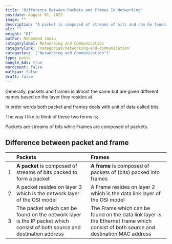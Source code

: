 ```yaml
---
title: "Difference Between Packets and Frames In Networking"
postdate: August 01, 2022
image: ""
description: "A packet is composed of streams of bits and can be found in the network layer while a frame is composed of packets of bits and can be found in the layer 2 which is the data link layer. "
alt: ""
weight: "61"
author: Mohammad Jamiu
categorylabel: Networking and Communication
categorylink: /categories/networking-and-communication
categories: '["Networking and Communication"]'
type: posts
Google_Ads: true
wordcount: false
mathjax: false
draft: false
---
```


Generally, packets and frames is almost the same but are given different names based on the layer they resides at.

In order words both packet and frames deals with unit of data called bits.

The way I like to think of these two terms is;

Packets are streams of bits while Frames are composed of packets.

## Difference between packet and frame

|     | Packets                                                                                                                  | Frames                                                                                                                             |
| :-- | :----------------------------------------------------------------------------------------------------------------------- | :--------------------------------------------------------------------------------------------------------------------------------- |
| 1   | **A packet** is composed of streams of bits packed to form a packet                                                      | **A frame** is composed of packets of (bits) packed into frames                                                                    |
| 2   | A packet resides on layer 3 which is the network layer of the OSI model                                                  | A Frame resides on layer 2 which is the data link layer of the OSI model                                                           |
| 3   | The packet which can be found on the network layer is the IP packet which consist of both source and destination address | The Frame which can be found on the data link layer is the Ethernet frame which consist of both source and destination MAC address |

